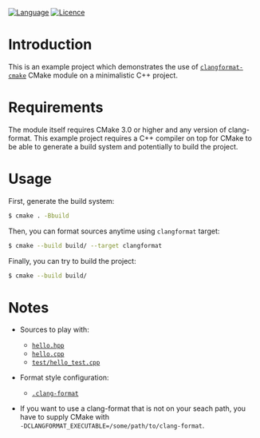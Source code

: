 [![Language](https://img.shields.io/badge/language-CMake-blue.svg)](https://cmake.org/)
[![Licence](https://img.shields.io/badge/license-Boost%201.0-blue.svg)](http://www.boost.org/LICENSE_1_0.txt)

Introduction
============

This is an example project which demonstrates the use of
[`clangformat-cmake`](https://github.com/zemasoft/clangformat-cmake)
CMake module on a minimalistic C++ project.

Requirements
============

The module itself requires CMake 3.0 or higher and any version of clang-format.
This example project requires a C++ compiler on top for CMake to be able to
generate a build system and potentially to build the project.

Usage
=====

First, generate the build system:

```bash
$ cmake . -Bbuild
```

Then, you can format sources anytime using `clangformat` target:

```bash
$ cmake --build build/ --target clangformat
```

Finally, you can try to build the project:

```bash
$ cmake --build build/
```

Notes
=====

* Sources to play with:
  * [`hello.hpp`](hello.hpp)
  * [`hello.cpp`](hello.cpp)
  * [`test/hello_test.cpp`](test/hello_test.cpp)

* Format style configuration:
  * [`.clang-format`](.clang-format)

* If you want to use a clang-format that is not on your seach path, you have to
  supply CMake with<br/>`-DCLANGFORMAT_EXECUTABLE=/some/path/to/clang-format`.

